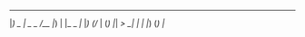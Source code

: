   _                            __   _   ___                  
 |_)   _   |   _         _    /__  |_)   |     |_    _   _|_ 
 |_)  (/_  |  (_)  |_|  _>    \_|  |     |     |_)  (_)   |_ 
